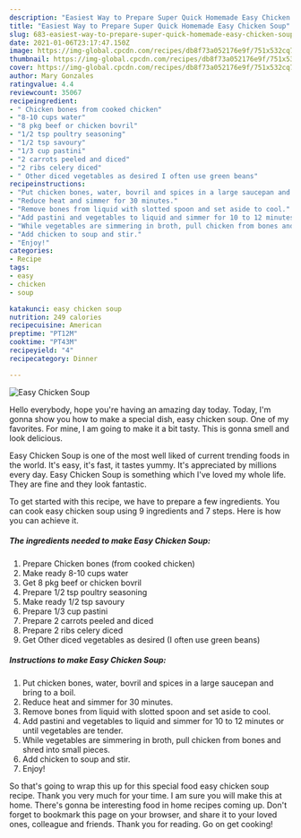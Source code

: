 ```yaml
---
description: "Easiest Way to Prepare Super Quick Homemade Easy Chicken Soup"
title: "Easiest Way to Prepare Super Quick Homemade Easy Chicken Soup"
slug: 683-easiest-way-to-prepare-super-quick-homemade-easy-chicken-soup
date: 2021-01-06T23:17:47.150Z
image: https://img-global.cpcdn.com/recipes/db8f73a052176e9f/751x532cq70/easy-chicken-soup-recipe-main-photo.jpg
thumbnail: https://img-global.cpcdn.com/recipes/db8f73a052176e9f/751x532cq70/easy-chicken-soup-recipe-main-photo.jpg
cover: https://img-global.cpcdn.com/recipes/db8f73a052176e9f/751x532cq70/easy-chicken-soup-recipe-main-photo.jpg
author: Mary Gonzales
ratingvalue: 4.4
reviewcount: 35067
recipeingredient:
- " Chicken bones from cooked chicken"
- "8-10 cups water"
- "8 pkg beef or chicken bovril"
- "1/2 tsp poultry seasoning"
- "1/2 tsp savoury"
- "1/3 cup pastini"
- "2 carrots peeled and diced"
- "2 ribs celery diced"
- " Other diced vegetables as desired I often use green beans"
recipeinstructions:
- "Put chicken bones, water, bovril and spices in a large saucepan and bring to a boil."
- "Reduce heat and simmer for 30 minutes."
- "Remove bones from liquid with slotted spoon and set aside to cool."
- "Add pastini and vegetables to liquid and simmer for 10 to 12 minutes or until vegetables are tender."
- "While vegetables are simmering in broth, pull chicken from bones and shred into small pieces."
- "Add chicken to soup and stir."
- "Enjoy!"
categories:
- Recipe
tags:
- easy
- chicken
- soup

katakunci: easy chicken soup 
nutrition: 249 calories
recipecuisine: American
preptime: "PT12M"
cooktime: "PT43M"
recipeyield: "4"
recipecategory: Dinner

---
```



![Easy Chicken Soup](https://img-global.cpcdn.com/recipes/db8f73a052176e9f/751x532cq70/easy-chicken-soup-recipe-main-photo.jpg)

Hello everybody, hope you're having an amazing day today. Today, I'm gonna show you how to make a special dish, easy chicken soup. One of my favorites. For mine, I am going to make it a bit tasty. This is gonna smell and look delicious.



Easy Chicken Soup is one of the most well liked of current trending foods in the world. It's easy, it's fast, it tastes yummy. It's appreciated by millions every day. Easy Chicken Soup is something which I've loved my whole life. They are fine and they look fantastic.


To get started with this recipe, we have to prepare a few ingredients. You can cook easy chicken soup using 9 ingredients and 7 steps. Here is how you can achieve it.

<!--inarticleads1-->

##### The ingredients needed to make Easy Chicken Soup:

1. Prepare  Chicken bones (from cooked chicken)
1. Make ready 8-10 cups water
1. Get 8 pkg beef or chicken bovril
1. Prepare 1/2 tsp poultry seasoning
1. Make ready 1/2 tsp savoury
1. Prepare 1/3 cup pastini
1. Prepare 2 carrots peeled and diced
1. Prepare 2 ribs celery diced
1. Get  Other diced vegetables as desired (I often use green beans)




<!--inarticleads2-->

##### Instructions to make Easy Chicken Soup:

1. Put chicken bones, water, bovril and spices in a large saucepan and bring to a boil.
1. Reduce heat and simmer for 30 minutes.
1. Remove bones from liquid with slotted spoon and set aside to cool.
1. Add pastini and vegetables to liquid and simmer for 10 to 12 minutes or until vegetables are tender.
1. While vegetables are simmering in broth, pull chicken from bones and shred into small pieces.
1. Add chicken to soup and stir.
1. Enjoy!




So that's going to wrap this up for this special food easy chicken soup recipe. Thank you very much for your time. I am sure you will make this at home. There's gonna be interesting food in home recipes coming up. Don't forget to bookmark this page on your browser, and share it to your loved ones, colleague and friends. Thank you for reading. Go on get cooking!
